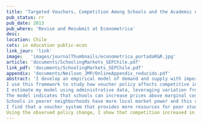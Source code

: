 ```yaml
---
title: 'Targeted Vouchers, Competition Among Schools and the Academic Achievement of Poor Students'
pub_status: rr
pub_date: 2013
pub_where: 'Revise and Resubmit at Econometrica'
desc:
location: Chile
cats: io education public-econ
link_jour: 'link'
image:   'images/journalThumbnails/econometrica_portadaR&R.jpg'
article: 'documents/SchoolingMarkets_SEPChile.pdf'
link_pdf: 'documents/SchoolingMarkets_SEPChile.pdf'
appendix: 'documents/Neilson_JMP/OnlineAppendix_reducido.pdf'
abstract: 'I develop an empirical model of demand and supply with imperfect competition to study the primary school market in Chile.
I use this framework to study how voucher policy affects competitive incentives and the equilibrium allocation of school quality.
I estimate my model using administrative data, leveraging variation from a policy change that eliminated out-of-pocket fees for approximately 40\% of students.
The model indicates that schools can increase prices above marginal cost and mark down quality below the perfectly competitive benchmark.
Schools in poorer neighborhoods have more local market power and this contributes to inequality in access across socioeconomic groups.
I find that a voucher system that provides more resources for poor students would reduce schools' market power and increase school quality.
Using the observed policy change, I show that competition increased in the poorest neighborhoods and consequently reduced the inequality of academic achievement.'
---
```

